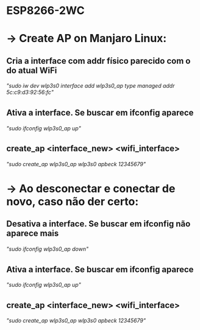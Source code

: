 # ESP8266-2WC


# -> Create AP on Manjaro Linux:

## Cria a interface com addr físico <addr> parecido com o do atual WiFi
###### "sudo iw dev wlp3s0 interface add wlp3s0_ap type managed addr 5c:c9:d3:92:56:fc"
## Ativa a interface. Se buscar em ifconfig aparece
###### "sudo ifconfig wlp3s0_ap up"
## create_ap <interface_new> <wifi_interface> <ssid> <password>
###### "sudo create_ap wlp3s0_ap wlp3s0 apbeck 12345679"


# -> Ao desconectar e conectar de novo, caso não der certo:

## Desativa a interface. Se buscar em ifconfig não aparece mais
###### "sudo ifconfig wlp3s0_ap down"
## Ativa a interface. Se buscar em ifconfig aparece
###### "sudo ifconfig wlp3s0_ap up"
## create_ap <interface_new> <wifi_interface> <ssid> <password>
###### "sudo create_ap wlp3s0_ap wlp3s0 apbeck 12345679"
